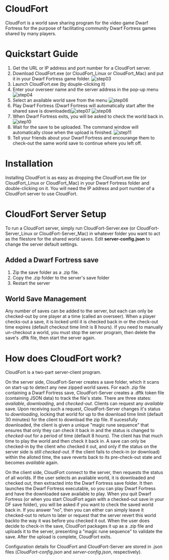 # CloudFort
CloudFort is a world save sharing program for the video game Dwarf Fortress for the purpose of facilitating community Dwarf Fortress games shared by many players.

# Quickstart Guide
1. Get the URL or IP address and port number for a CloudFort server.
2. Download CloudFort.exe (or CloudFort_Linux or CloudFort_Mac) and put it in your Dwarf Fortress game folder. ![step03](https://user-images.githubusercontent.com/1922739/110251242-c8e1cb80-7fd3-11eb-85d8-3dc8fedfa4e3.png)
3. Launch CloudFort.exe (by douple-clicking it)
4. Enter your overseer name and the server address in the pop-up menu ![step04](https://user-images.githubusercontent.com/1922739/110251263-dac36e80-7fd3-11eb-85cd-576b13a4f1d0.png)
5. Select an available world save from the menu ![step06](https://user-images.githubusercontent.com/1922739/110251292-f3cc1f80-7fd3-11eb-886f-934bfa3a6893.png)
6. Play Dwarf Fortress (Dwarf Fortress will automatically start after the shared save is downloaded)![step07](https://user-images.githubusercontent.com/1922739/110251316-0cd4d080-7fd4-11eb-9d82-ce9067e8010b.png)
![step08](https://user-images.githubusercontent.com/1922739/110251318-0f372a80-7fd4-11eb-96b3-592b8851b0aa.png)
7. When Dwarf Fortress exits, you will be asked to check the world back in.
![step10](https://user-images.githubusercontent.com/1922739/110251325-16f6cf00-7fd4-11eb-9bda-adfc1deb80cb.png)
8. Wait for the save to be uploaded. The command window will automatically close when the upload is finished.
![step11](https://user-images.githubusercontent.com/1922739/110251332-1c541980-7fd4-11eb-9509-96f10bf34350.png)
9. Tell your friends about your Dwarf Fortress and encourange them to check-out the same world save to continue where you left off.

# Installation
Installing CloudFort is as easy as dropping the CloudFort.exe file (or CloudFort_Linux or CloudFort_Mac) in your Dwarf Fortress folder and double-clicking on it. You will need the IP address and port number of a CloudFort server to use CloudFort.

# CloudFort Server Setup
To run a CloudFort server, simply run CloudFort-Server.exe (or CloudFort-Server_Linux or CloudFort-Server_Mac) in whatever folder you want to act as the filestore for the shared world saves. Edit **server-config.json** to change the server default settings.
## Added a Dwarf Fortress save
1. Zip the save folder as a .zip file.
2. Copy the .zip folder to the server's save folder
3. Restart the server

## World Save Management
Any number of saves can be added to the server, but each can only be checked-out by one player at a time (called an overseer). When a player checks-out a save, it is locked until it is checked back in or the check-out time expires (default checkout time limit is 8 hours). If you need to manually un-checkout a world, you must stop the server program, then delete the save's .dftk file, then start the server again.

# How does CloudFort work?
CloudFort is a two-part server-client program.

On the server side, CloudFort-Server creates a save folder, which it scans on start-up to detect any new zipped world saves. For each .zip file containing a Dwarf Fortress save, CloudFort-Server creates a .dftk token file (containing JSON data) to track the file's state. There are three states: _available_, _downloading_, and _checked-out_. Clients can request any _available_ save. Upon receiving such a request, CloudFort-Server changes it's status to _downloading_, locking that world for up to the download time limit (default 30 minutes) for the client to download the zip file. If sucessfully downloaded, the client is given a unique "magic rune sequence" that ensures that only they can check it back in and the status is changed to _checked-out_ for a period of time (default 8 hours). The client has that much time to play the world and then check it back in. A save can only be checked-in by the client who checked it out, and only if the status on the server side is still _checked-out_. If the client fails to check-in (or download) within the alloted time, the save reverts back to its pre-check-out state and becomes _available_ again.

On the client side, CloudFort connect to the server, then requests the status of all worlds. If the user selects an available world, it is downloaded and checked out, then extracted into the Dwarf Fortress save folder. It then launches the Dwarf Fortress executable, so you can play Dwarf Fortress and have the downloaded save available to play. When you quit Dwarf Fortress (or when you start CloudFort again with a checked-out save in your DF save folder), you will be asked if you want to check the saved world back in. If you answer "no", then you can either can simply leave it checked-out to return to later or request that the server revert this world backto the way it was before you checked it out. When the user does decide to check-in the save, CloudFort packages it up as a .zip file and uploads it to the server, presenting a "magic rune sequence" to validate the save. After the upload is complete, CloudFort exits. 

Configuration details for CloudFort and CloudFort-Server are stored in .json files (_CloudFort-config.json_ and _server-config.json_, respectively).
